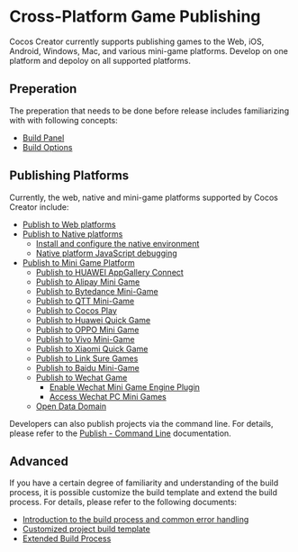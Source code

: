 # Cross-Platform Game Publishing

Cocos Creator currently supports publishing games to the Web, iOS, Android, Windows, Mac, and various mini-game platforms. Develop on one platform and depoloy on all supported platforms.

## Preperation

The preperation that needs to be done before release includes familiarizing with with following concepts:

- [Build Panel](build-panel.md)
- [Build Options](build-options.md)

## Publishing Platforms

Currently, the web, native and mini-game platforms supported by Cocos Creator include:

- [Publish to Web platforms](publish-web.md)
- [Publish to Native platforms](native-options.md)
    - [Install and configure the native environment](setup-native-development.md)
    - [Native platform JavaScript debugging](debug-jsb.md)
- [Publish to Mini Game Platform](publish-mini-game.md)
    - [Publish to HUAWEI AppGallery Connect](publish-huawei-agc.md)
    - [Publish to Alipay Mini Game](publish-alipay-mini-game.md)
    - [Publish to Bytedance Mini-Game](publish-bytedance-mini-game.md)
    - [Publish to QTT Mini-Game](publish-qtt.md)
    - [Publish to Cocos Play](publish-cocos-play.md)
    - [Publish to Huawei Quick Game](publish-huawei-quick-game.md)
    - [Publish to OPPO Mini Game](publish-oppo-mini-game.md)
    - [Publish to Vivo Mini-Game](publish-vivo-mini-game.md)
    - [Publish to Xiaomi Quick Game](publish-xiaomi-quick-game.md)
    - [Publish to Link Sure Games](publish-link-sure.md)
    - [Publish to Baidu Mini-Game](publish-baidu-mini-game.md)
    - [Publish to Wechat Game](publish-wechatgame.md)
        - [Enable Wechat Mini Game Engine Plugin](wechatgame-plugin.md)
        - [Access Wechat PC Mini Games](publish-pc-wechatgame.md)
    - [Open Data Domain](build-open-data-context.md)

Developers can also publish projects via the command line. For details, please refer to the [Publish - Command Line](publish-in-command-line.md) documentation.

## Advanced

If you have a certain degree of familiarity and understanding of the build process, it is possible customize the build template and extend the build process. For details, please refer to the following documents:

- [Introduction to the build process and common error handling](build-guide.md)
- [Customized project build template](custom-project-build-template.md)
- [Extended Build Process](custom-build-plugin.md)
